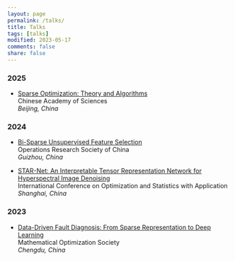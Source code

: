 ```yaml
---
layout: page
permalink: /talks/
title: Talks
tags: [talks]
modified: 2023-05-17 
comments: false
share: false
---
```






### 2025

* <a href="../talks/2024-ORSC.pdf" class="textlink" target="_blank"> Sparse Optimization: Theory and Algorithms </a> <br>
Chinese Academy of Sciences <br>
<i>Beijing, China</i><br>



### 2024

* <a href="../talks/2024-ORSC.pdf" class="textlink" target="_blank"> Bi-Sparse Unsupervised Feature Selection </a> <br>
Operations Research Society of China <br>
<i>Guizhou, China</i><br>

* <a href="../talks/2024-ICOSA.pdf" class="textlink" target="_blank"> STAR-Net: An Interpretable Tensor Representation Network for Hyperspectral Image Denoising </a> <br>
International Conference on Optimization and Statistics with Application <br>
<i>Shanghai, China</i><br>


### 2023

* <a href="../talks/2023-MOS.pdf" class="textlink" target="_blank"> Data-Driven Fault Diagnosis: From Sparse Representation to Deep Learning </a> <br>
Mathematical Optimization Society <br>
<i>Chengdu, China</i><br>

